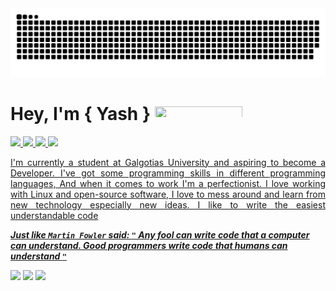 <div align="center">
  <img  src="https://github.com/1999AZZAR/1999AZZAR/blob/main/resources/img/grid-snake.svg"
       alt="snake" /></a>
</div>

# Hey, I'm { Yash } <a href= "https://www.github.com/Yxsh-xdityx"> <img src="https://camo.githubusercontent.com/72d61c65a0fdf8444f4f889345e7718682bd858cef9dfba9d56b5e0e9e2ce975/68747470733a2f2f6b6f6d617265762e636f6d2f67687076632f3f757365726e616d653d5a65726f446973636f726426636f6c6f723d726564" width="140" height="22" />

<p align="justify">
<img align="" src="https://img.shields.io/badge/Linux-FCC624?style=for-the-badge&logo=linux&logoColor=black"/>
<img align="" src="https://img.shields.io/badge/Android-3DDC84?style=for-the-badge&logo=android&logoColor=white"/>
<img align="" src="https://img.shields.io/badge/java-%23ED8B00.svg?style=for-the-badge&logo=openjdk&logoColor=white"/>
<img align="" src="https://img.shields.io/badge/c-%2300599C.svg?style=for-the-badge&logo=c&logoColor=white"/>
<br>
</p>

<p align="justify">
I'm currently a student at Galgotias University and aspiring to become a Developer. I've got some programming skills in different programming languages, And when it comes to work I'm a perfectionist.
I love working with Linux and open-source software,
I love to mess around and learn from new technology especially new ideas. 
I like to write the easiest understandable code 
 
***Just like `Martin Fowler` said:
`"` Any fool can write code that a computer can understand.
Good programmers write code that humans can understand `"`***
</p>

<p align="justify">
<a><img align="" width="47%" src="https://github-readme-stats.vercel.app/api?username=Yxsh-xdityx&show_icons=true&theme=transparent"/></a>
<a><img align="" width="50%" src="https://streak-stats.demolab.com/?user=Yxsh-xdityx&theme=transparent)](https://git.io/streak-stats&theme=transparent"/></a>
<a><img align="" width="47%" src="https://github-readme-stats.vercel.app/api/top-langs/?username=Yxsh-xdityx&layout=compact&theme=transparent"/></a>
</p>
